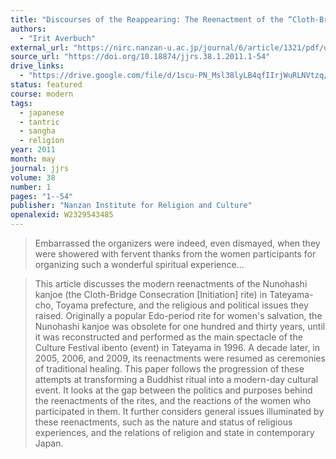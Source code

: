 ```yaml
---
title: "Discourses of the Reappearing: The Reenactment of the “Cloth-Bridge Consecration Rite” at Mt. Tateyama"
authors:
  - "Irit Averbuch"
external_url: "https://nirc.nanzan-u.ac.jp/journal/6/article/1321/pdf/download"
source_url: "https://doi.org/10.18874/jjrs.38.1.2011.1-54"
drive_links:
  - "https://drive.google.com/file/d/1scu-PN_Msl38lyLB4qfIIrjWuRLNVtzq/view?usp=drivesdk"
status: featured
course: modern
tags:
  - japanese
  - tantric
  - sangha
  - religion
year: 2011
month: may
journal: jjrs
volume: 38
number: 1
pages: "1--54"
publisher: "Nanzan Institute for Religion and Culture"
openalexid: W2329543485
---
```


> Embarrassed the organizers were indeed, even dismayed, when they were showered with fervent thanks from the women participants for organizing such a wonderful spiritual experience...

> This article discusses the modern reenactments of the Nunohashi kanjoe (the Cloth-Bridge Consecration [Initiation] rite) in Tateyama-cho, Toyama prefecture, and the religious and political issues they raised.
> Originally a popular Edo-period rite for women's salvation, the Nunohashi kanjoe was obsolete for one hundred and thirty years, until it was reconstructed and performed as the main spectacle of the Culture Festival ibento (event) in Tateyama in 1996.
> A decade later, in 2005, 2006, and 2009, its reenactments were resumed as ceremonies of traditional healing.
> This paper follows the progression of these attempts at transforming a Buddhist ritual into a modern-day cultural event.
> It looks at the gap between the politics and purposes behind the reenactments of the rites, and the reactions of the women who participated in them.
> It further considers general issues illuminated by these reenactments, such as the nature and status of religious experiences, and the relations of religion and state in contemporary Japan.

